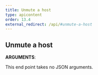 ```yaml
---
title: Unmute a host
type: apicontent
order: 13.4
external_redirect: /api/#unmute-a-host
---
```


## Unmute a host

**ARGUMENTS**:

This end point takes no JSON arguments.

